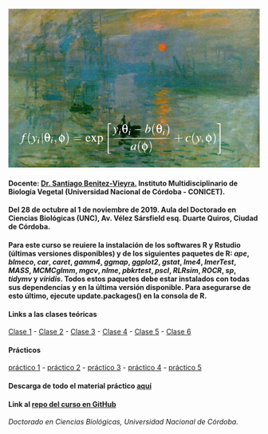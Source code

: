 ![header_R](/images/portada.png)


#### Docente: [Dr. Santiago Benitez-Vieyra.](http://santiagombv.github.io/) Instituto Multidisciplinario de Biología Vegetal (Universidad Nacional de Córdoba - CONICET).    

#### Del 28 de octubre al 1 de noviembre de 2019. Aula del Doctorado en Ciencias Biológicas (UNC), Av. Vélez Sársfield esq. Duarte Quiros, Ciudad de Córdoba.   

#### Para este curso se reuiere la instalación de los softwares R y Rstudio (últimas versiones disponibles) y de los siguientes paquetes de R: *ape*, *blmeco*, *car*, *caret*, *gamm4*, *ggmap*, *ggplot2*, *gstat*, *lme4*, *lmerTest*, *MASS*, *MCMCglmm*, *mgcv*, *nlme*, *pbkrtest*, *pscl*, *RLRsim*, *ROCR*, *sp*, *tidymv* y *viridis*. Todos estos paquetes debe estar instalados con todas sus dependencias y en la última versión disponible. Para asegurarse de esto último, ejecute update.packages() en la consola de R.

#### Links a las clases teóricas
[Clase 1](http://santiagombv.github.io/cursoME/MEteor1) - [Clase 2](http://santiagombv.github.io/cursoME/MEteor2) - [Clase 3](http://santiagombv.github.io/cursoME/MEteor3) - [Clase 4](http://santiagombv.github.io/cursoME/MEteor4) - [Clase 5](http://santiagombv.github.io/cursoME/MEteor5) - [Clase 6](http://santiagombv.github.io/cursoME/MEteor6) 
   
#### Prácticos
[práctico 1](https://santiagombv.github.io/cursoME/practico01.html) - [práctico 2](https://santiagombv.github.io/cursoME/practico02.html) - [práctico 3](https://santiagombv.github.io/cursoME/practico03.html) - [práctico 4](https://santiagombv.github.io/cursoME/practico04.html) - [práctico 5](https://santiagombv.github.io/cursoME/practico05.html) 

#### Descarga de todo el material práctico [aquí](https://github.com/santiagombv/cursoME/archive/master.zip)

#### Link al [repo del curso en GitHub](https://github.com/santiagombv/cursoME/tree/master)   

*Doctorado en Ciencias Biológicas, Universidad Nacional de Córdoba.*
